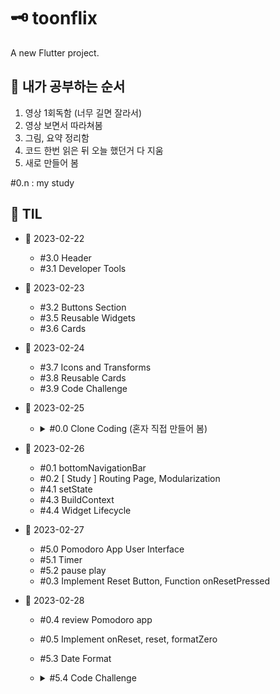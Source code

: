 # 🗝 toonflix

A new Flutter project.

## 📑 내가 공부하는 순서
  1. 영상 1회독함 (너무 길면 잘라서)
  2. 영상 보면서 따라쳐봄
  3. 그림, 요약 정리함
  4. 코드 한번 읽은 뒤 오늘 했던거 다 지움
  5. 새로 만들어 봄

#0.n : my study

## 📑 TIL

- 🌸 2023-02-22
  - #3.0 Header
  - #3.1 Developer Tools

- 🌸 2023-02-23
  - #3.2 Buttons Section
  - #3.5 Reusable Widgets
  - #3.6 Cards

- 🌸 2023-02-24
  - #3.7 Icons and Transforms
  - #3.8 Reusable Cards
  - #3.9 Code Challenge
  
- 🌸 2023-02-25
  - <details>
    <summary>#0.0 Clone Coding (혼자 직접 만들어 봄)</summary>
    (https://github.com/GangOn0215/flutter-clone-coding.git) <br>
    <img src="https://user-images.githubusercontent.com/96044518/221884524-0f01270f-2bc5-442e-a0e5-dfbcf2dfcd7e.jpg" width="300" height="600"> 
   </details>
  
  
- 🌸 2023-02-26
  - #0.1 bottomNavigationBar
  - #0.2 [ Study ] Routing Page, Modularization 
  - #4.1 setState
  - #4.3 BuildContext 
  - #4.4 Widget Lifecycle
  
- 🌸 2023-02-27
  - #5.0 Pomodoro App User Interface
  - #5.1 Timer
  - #5.2 pause play
  - #0.3 Implement Reset Button, Function onResetPressed 
  
- 🌸 2023-02-28
  - #0.4 review Pomodoro app
  - #0.5 Implement onReset, reset, formatZero
  - #5.3 Date Format

  - <details>
    <summary>#5.4 Code Challenge</summary>

    <img src="https://user-images.githubusercontent.com/96044518/221882282-4b9fc0ff-1720-4114-bf2a-b9ce8d160085.png" width="300" height="600"> 
   </details>
    
  
  
